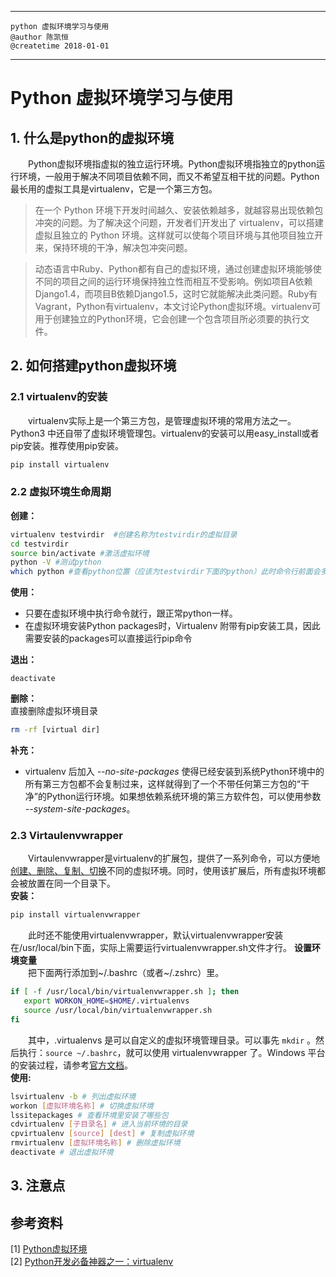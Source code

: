 - - - 
    python 虚拟环境学习与使用
    @author 陈凯恒
    @createtime 2018-01-01
- - -

# Python 虚拟环境学习与使用
## 1. 什么是python的虚拟环境
&emsp;&emsp;Python虚拟环境指虚拟的独立运行环境。Python虚拟环境指独立的python运行环境，一般用于解决不同项目依赖不同，而又不希望互相干扰的问题。Python最长用的虚拟工具是virtualenv，它是一个第三方包。  
> 在一个 Python 环境下开发时间越久、安装依赖越多，就越容易出现依赖包冲突的问题。为了解决这个问题，开发者们开发出了 virtualenv，可以搭建虚拟且独立的 Python 环境。这样就可以使每个项目环境与其他项目独立开来，保持环境的干净，解决包冲突问题。

> 动态语言中Ruby、Python都有自己的虚拟环境，通过创建虚拟环境能够使不同的项目之间的运行环境保持独立性而相互不受影响。例如项目A依赖Django1.4，而项目B依赖Django1.5，这时它就能解决此类问题。Ruby有Vagrant，Python有virtualenv，本文讨论Python虚拟环境。virtualenv可用于创建独立的Python环境，它会创建一个包含项目所必须要的执行文件。
## 2. 如何搭建python虚拟环境
### 2.1 virtualenv的安装
&emsp;&emsp;virtualenv实际上是一个第三方包，是管理虚拟环境的常用方法之一。Python3 中还自带了虚拟环境管理包。virtualenv的安装可以用easy_install或者pip安装。推荐使用pip安装。
```sh
pip install virtualenv
```
### 2.2 虚拟环境生命周期
**创建：**  
```sh
virtualenv testvirdir  #创建名称为testvirdir的虚拟目录
cd testvirdir
source bin/activate #激活虚拟环境
python -V #测试python
which python #查看python位置（应该为testvirdir下面的python）此时命令行前面会多出一个括号，括号里为虚拟环境的名称。以后easy_install或者pip安装的所有模块都会安装到该虚拟环境目录里。
```
**使用：**  
- 只要在虚拟环境中执行命令就行，跟正常python一样。  
- 在虚拟环境安装Python packages时，Virtualenv 附带有pip安装工具，因此需要安装的packages可以直接运行pip命令  

**退出：**  
```
deactivate
```
**删除：**  
直接删除虚拟环境目录
```sh
rm -rf [virtual dir]
```
**补充：**  
- virtualenv 后加入 *--no-site-packages* 使得已经安装到系统Python环境中的所有第三方包都不会复制过来，这样就得到了一个不带任何第三方包的“干净”的Python运行环境。如果想依赖系统环境的第三方软件包，可以使用参数 *--system-site-packages*。  
### 2.3  Virtaulenvwrapper
&emsp;&emsp;Virtaulenvwrapper是virtualenv的扩展包，提供了一系列命令，可以方便地<u>创建、删除、复制、切换</u>不同的虚拟环境。同时，使用该扩展后，所有虚拟环境都会被放置在同一个目录下。  
**安装：**
```sh
pip install virtualenvwrapper
```
&emsp;&emsp;此时还不能使用virtualenvwrapper，默认virtualenvwrapper安装在/usr/local/bin下面，实际上需要运行virtualenvwrapper.sh文件才行。
**设置环境变量**  
&emsp;&emsp;把下面两行添加到~/.bashrc（或者~/.zshrc）里。  
```sh
if [ -f /usr/local/bin/virtualenvwrapper.sh ]; then
   export WORKON_HOME=$HOME/.virtualenvs 
   source /usr/local/bin/virtualenvwrapper.sh
fi
```
&emsp;&emsp;其中，.virtualenvs 是可以自定义的虚拟环境管理目录。可以事先 `mkdir` 。然后执行：`source ~/.bashrc`，就可以使用 virtualenvwrapper 了。Windows 平台的安装过程，请参考[官方文档](http://virtualenvwrapper.readthedocs.io/en/latest/install.html)。  
**使用:** 
``` sh
lsvirtualenv -b # 列出虚拟环境
workon [虚拟环境名称] # 切换虚拟环境
lssitepackages # 查看环境里安装了哪些包
cdvirtualenv [子目录名] # 进入当前环境的目录
cpvirtualenv [source] [dest] # 复制虚拟环境
rmvirtualenv [虚拟环境名称] # 删除虚拟环境
deactivate # 退出虚拟环境
```
## 3. 注意点

## 参考资料
[1] [Python虚拟环境](https://github.com/lzjun567/note/blob/master/note/python/virtualenv.md)  
[2] [Python开发必备神器之一：virtualenv](http://codingpy.com/article/virtualenv-must-have-tool-for-python-development/)
